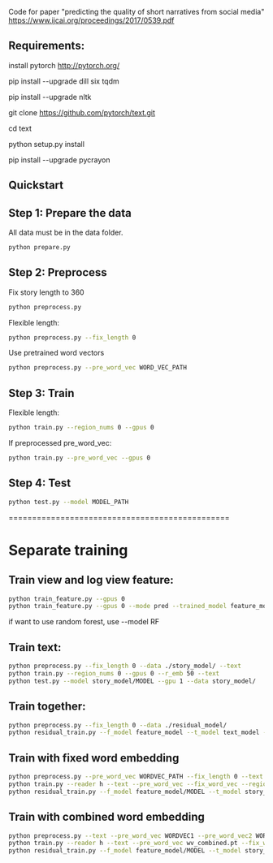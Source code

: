Code for paper "predicting the quality of short narratives from social media" https://www.ijcai.org/proceedings/2017/0539.pdf

## Requirements:
install pytorch http://pytorch.org/

pip install --upgrade dill six tqdm

pip install --upgrade nltk

git clone https://github.com/pytorch/text.git

cd text

python setup.py install

pip install --upgrade pycrayon



## Quickstart

## Step 1: Prepare the data
All data must be in the data folder. 
```bash
python prepare.py
```

## Step 2: Preprocess
Fix story length to 360
```bash
python preprocess.py
```
Flexible length:
```bash
python preprocess.py --fix_length 0
```
Use pretrained word vectors
```bash
python preprocess.py --pre_word_vec WORD_VEC_PATH
```

## Step 3: Train
Flexible length:
```bash
python train.py --region_nums 0 --gpus 0
```

If preprocessed pre_word_vec:
```bash
python train.py --pre_word_vec --gpus 0
```

## Step 4: Test
```bash
python test.py --model MODEL_PATH
```

===============================================

# Separate training
## Train view and log view feature:
```bash
python train_feature.py --gpus 0
python train_feature.py --gpus 0 --mode pred --trained_model feature_model/MODEL
```
if want to use random forest, use --model RF
## Train text:
```bash
python preprocess.py --fix_length 0 --data ./story_model/ --text
python train.py --region_nums 0 --gpus 0 --r_emb 50 --text 
python test.py --model story_model/MODEL --gpu 1 --data story_model/
```
## Train together:
```bash
python preprocess.py --fix_length 0 --data ./residual_model/
python residual_train.py --f_model feature_model --t_model text_model --gpus 0 --data residual_model/
```
## Train with fixed word embedding
```bash
python preprocess.py --pre_word_vec WORDVEC_PATH --fix_length 0 --text --data story_model/
python train.py --reader h --text --pre_word_vec --fix_word_vec --region_nums 0 --r_emb 50 --data story_model/ --save story_model/FOLDER/ --gpus 0
python residual_train.py --f_model feature_model/MODEL --t_model story_model/MODEL --gpus 2 --data residual_model/ --save residual_model/FOLDER/
```
## Train with combined word embedding
```bash
python preprocess.py --text --pre_word_vec WORDVEC1 --pre_word_vec2 WORDVEC2 --fix_length 0 --data story_model/ --save_word_vec_name wv_combined.pt
python train.py --reader h --text --pre_word_vec wv_combined.pt --fix_word_vec --region_nums 0 --r_emb 50 --data story_model/ --save story_model/FOLDER/ --gpus 2
python residual_train.py --f_model feature_model/MODEL --t_model story_model/MODEL --gpus 2 --data residual_model/ --save residual_model/FOLDER/
